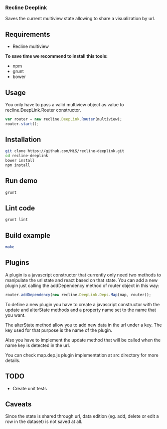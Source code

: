 ### Recline Deeplink

Saves the current multiview state allowing to share a visualization by url.

## Requirements
* Recline multiview

**To save time we recommend to install this tools:**

* npm
* grunt
* bower

## Usage
You only have to pass a valid multiview object as value to recline.DeepLink.Router constructor.

```javascript
var router = new recline.DeepLink.Router(multiview);
router.start();
```

## Installation

```bash
git clone https://github.com/MiS/recline-deeplink.git
cd recline-deeplink
bower install
npm install
```

## Run demo

```bash
grunt
```

## Lint code

```bash
grunt lint
```

## Build example

```bash
make
```

## Plugins
A plugin is a javascript constructor that currently only need two methods to manipulate the url state and
react based on that state. You can add a new plugin just calling the addDependency method of router object in this way:

```javascript
router.addDependency(new recline.DeepLink.Deps.Map(map, router));
```

To define a new plugin you have to create a javascript constructor with the update and alterState methods and a property name set to the name that you want.

The alterState method allow you to add new data in the url under a key. The key used for that purpose is the name of the plugin.

Also you have to implement the update method that will be called when the name key is detected in the url.

You can check map.dep.js plugin implementation at src directory for more details.

## TODO
* Create unit tests

## Caveats
Since the state is shared through url, data edition (eg. add, delete or edit a row in the dataset) is not saved at all.

